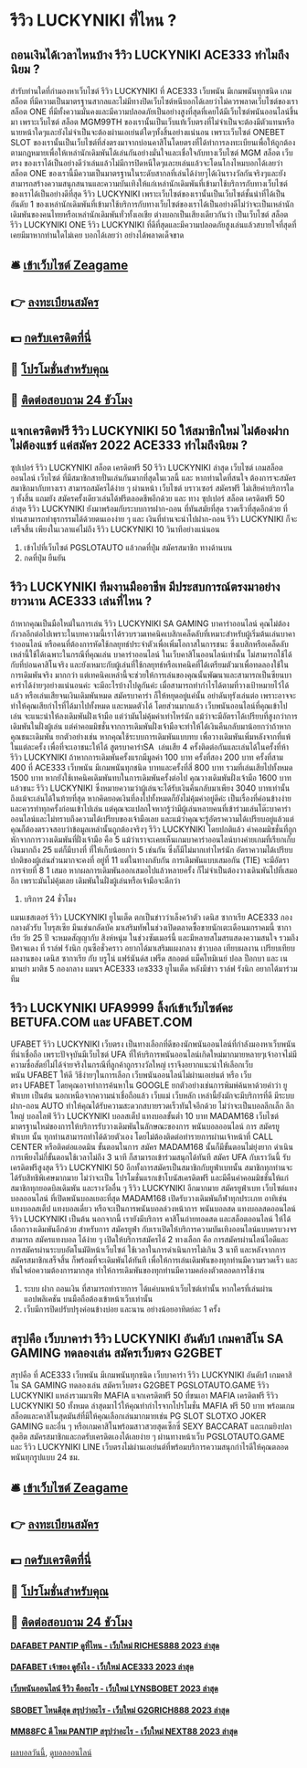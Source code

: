 # รีวิว LUCKYNIKI ที่ไหน ?
## ถอนเงินได้เวลาไหนบ้าง รีวิว LUCKYNIKI ACE333 ทำไมถึงนิยม ?
สำรับท่านใดที่กำมองหาเว็บไซต์ รีวิว LUCKYNIKI ที่ ACE333 เว็บพนัน มีเกมพนันทุกชนิด เกมสล็อต ที่มีความเป็นมาตรฐานสากลและไม่มีทางปิดเว็บไซต์หนีบอกได้เลยว่าไม่ควรพลาดเว็บไซต์ของเรา สล็อต ONE ที่มีทั้งความมั่นคงและมีความปลอดภัยเป็นอย่างสูงที่สุดที่เคยได้มีเว็บไซต์พนันออนไลน์ขึ้นมา เพราะเว็บไซต์ สล็อต MGM99TH ของเรานั้นเป็นเว็บแท้เว็บตรงที่ไม่จำเป็นจะต้องมีตัวแทนหรือนายหน้าใดๆและยังไม่จำเป็นจะต้องผ่านเอเย่นต์ใดๆทั้งสิ้นอย่างแน่นอน เพราะเว็บไซต์ ONEBET SLOT ของเรานั้นเป็นเว็บไซต์ที่ส่งตรงมาจากบ่อนคาสิโนโดยตรงที่ได้ทำการลงทะเบียนเพื่อให้ถูกต้องตามกฎหมายเพื่อให้เหล่านักเดิมพันได้เล่นกันอย่างมั่นใจและเชื่อใจกับทางเว็บไซต์ MGM สล็อต เว็บตรง ของเราได้เป็นอย่างดีว่าเล่นแล้วไม่มีการปิดหนีใดๆและยเล่นแล้วจะโดนโกงไหมบอกได้เลยว่า สล็อต ONE ของเรานี้มีความเป็นมาตรฐานในระดับสากลที่เล่นได้ง่ายๆได้เงินรางวัลกันจริงๆและยังสามารถสร้างความสนุกสนานและความบันเทิงให้แก่เหล่านักเดิมพันที่เข้ามาใช้บริการกับทางเว็บไซต์ของเราได้เป็นอย่างดีที่สุด รีวิว LUCKYNIKI เพราะเว็บไซต์ของเรานั้นเป็นเว็บไซต์ชั้นนำที่ได้เป็นอันดับ 1 ของเหล่านักเดิมพันที่เข้ามาใช้บริการกับทางเว็บไซต์ของเราได้เป็นอย่างดีไม่ว่าจะเป็นเหล่านักเดิมพันของคนไทยหรือเหล่านักเดิมพันทั่วทั้งเอเชีย ต่างบอกเป็นเสียงเดียวกันว่า เป็นเว็บไซต์ สล็อต รีวิว LUCKYNIKI ONE รีวิว LUCKYNIKI ที่ดีที่สุดและมีความปลอดภัยสูงเล่นแล้วสบายใจที่สุดที่เคยมีมาหากท่านใดไม่เคย บอกได้เลยว่า อย่างได้พลาดเด็จขาด

## 🛎 [เข้าเว็บไซต์ Zeagame](https://bit.ly/3SdLNi2)
## 👉 [ลงทะเบียนสมัคร](https://bit.ly/3SdLNi2)
## 💵 [กดรับเครดิตที่นี่](https://bit.ly/3dyRKHj)
## 👑 [โปรโมชั่นสำหรับคุณ](https://bit.ly/3dyRKHj)
## 📱 [ติดต่อสอบถาม 24 ชัวโมง](https://bit.ly/3dyRKHj)

## แจกเครดิตฟรี รีวิว LUCKYNIKI 50 ให้สมาชิกใหม่ ไม่ต้องฝาก ไม่ต้องแชร์ แค่สมัคร 2022 ACE333 ทำไมถึงนิยม ?
ซุปเปอร์ รีวิว LUCKYNIKI สล็อต เครดิตฟรี 50 รีวิว LUCKYNIKI ล่าสุด เว็บไซต์ เกมสล็อตออนไลน์ เว็บไซต์ ที่มีสมาชิกสายปั่นเล่นกันมากที่สุดในเวลนี้ และ หากท่านใดที่สนใจ ต้องการจะสมัครสมาชิกมากับทางเรา สามารถสมัครได้ง่าย ๆ ผ่านหน้า เว็บไซต์ บราวเซอร์ สมัครฟรี ไม่เสียค่าบริการใด ๆ ทั้งสิ้น แถมยัง สมัครครั้งเดียวเล่นได้ฟรีตลอดชีพอีกด้วย และ ทาง ซุปเปอร์ สล็อต เครดิตฟรี 50 ล่าสุด รีวิว LUCKYNIKI ยังมาพร้อมกับระบบการฝาก-ถอน ที่ทันสมัยที่สุด รวดเร็วที่สุดอีกด้วย ที่ท่านสามารถทำธุรกรรมได้ด้วยตนเองง่าย ๆ และ เงินที่ท่านจะนำไปฝาก-ถอน รีวิว LUCKYNIKI ก็จะเสร็จสิ้น เพียงในเวลาแค่ไม่ถึง รีวิว LUCKYNIKI 10 วินาทีอย่างแน่นอน
1. เข้าไปที่เว็บไซต์ PGSLOTAUTO แล้วกดที่ปุ่ม สมัครสมาชิก ทางด้านบน
2. กดที่ปุ่ม ยืนยัน

## รีวิว LUCKYNIKI ทีมงานมืออาชีพ มีประสบการณ์ตรงมาอย่างยาวนาน ACE333 เล่นที่ไหน ?
ถ้าหากคุณเป็นมือใหม่ในการเล่น รีวิว LUCKYNIKI SA GAMING บาคาร่าออนไลน์ คุณไม่ต้องกังวลอีกต่อไปเพราะในบทความนี้เราได้รวบรวมเทคนิคเบสิกเคล็ดลับที่เหมาะสำหรับผู้เริ่มต้นเล่นบาคาร่าออนไลน์ หรือคนที่ต้องการหัดใช้กลยุทธ์ประจำตัวเพื่อเพิ่มโอกาสในการชนะ ซึ่งเบสิกหรือเคล็ดลับเหล่านี้ใช้ได้เฉพาะในกรณีที่คุณเล่น บาคาร่าออนไลน์ ในเว็บคาสิโนออนไลน์เท่านั้น ไม่สามารถใช้ได้กับที่บ่อนคาสิโนจริง และยังเหมาะกับผู้เล่นที่ใช้กลยุทธ์หรือเทคนิคที่ได้เตรียมตัวมาเพื่อทดลองใช้ในการเดิมพันจริง มากกว่า แต่เทคนิคเหล่านี้จะช่วยให้การเล่นของคุณนั้นพัฒนาและสามารถเป็นซียนบาคาร่าได้ง่ายๆอย่างแน่นอนค่ะ จะมีอะไรบ้างไปดูกันค่ะ
เมื่อสามารถทำกำไรได้ตามที่วางเป้าหมายไว้ได้แล้ว หรือเล่นเสียจนเงินเดิมพันหมด สมัครบาคาร่า ก็ให้หยุดอยู่แค่นั้น อย่าดันทุรังเล่นต่อ เพราะอาจจะทำให้คุณเสียกำไรที่ได้มาไปทั้งหมด และหมดตัวได้
โดยส่วนมากแล้ว เว็บพนันออนไลน์ที่คุณเข้าไปเล่น จะแนะนำให้ลงเดิมพันฝั่งเจ้ามือ แต่ว่ามันไม่คุ้มค่าเท่าไหร่นัก แม้ว่าจะมีอัตราได้เปรียบที่สูงกว่าการเดิมพันในฝั่งผู้เล่น แต่ค่าคอมมิชชั่นจากการเดิมพันฝั่งเจ้ามือจะทำให้ได้เงินคืนกลับมาน้อยกว่าถ้าหากคุณชนะเดิมพัน ยกตัวอย่างเช่น หากคุณใช้ระบบการเดิมพันแบบทบ เพื่อวางเดิมพันเพิ่มหลังจากที่แพ้ในแต่ละครั้ง เพื่อที่จะเอาชนะให้ได้ สูตรบาคาร่าSA  เล่นเสีย 4 ครั้งติดต่อกันและเล่นได้ในครั้งที่ห้า รีวิว LUCKYNIKI ถ้าหากการเดิมพันครั้งแรกมีมูลค่า 100 บาท ครั้งที่สอง 200 บาท ครั้งที่สาม 400 ที่ ACE333 เว็บพนัน มีเกมพนันทุกชนิด บาทและครั้งที่สี่ 800 บาท รวมที่เล่นเสียไปทั้งหมด 1500 บาท หากยังใช้เทคนิคเดิมพันทบในการเดิมพันครั้งต่อไป คุณวางเดิมพันฝั่งเจ้ามือ 1600 บาทแล้วชนะ รีวิว LUCKYNIKI ซึ่งหมายความว่าผู้เล่นจะได้รับเงินคืนกลับมาเพียง 3040 บาทเท่านั้น ถึงแม้จะเล่นได้ในท้ายที่สุด หากคิดยอดเงินที่ลงไปทั้งหมดก็ยังไม่คุ้มค่าอยู่ดีค่ะ
เป็นเรื่องที่ค่อนข้างง่ายและควรทำทุกครั้งก่อนเข้าไปเล่น แต่คุณจะแปลกใจหากรู้ว่ามีผู้เล่นหลายคนที่เข้าร่วมเล่นโต๊ะบาคาร่าออนไลน์และไม่ทราบถึงความได้เปรียบของเจ้ามือเลย และแม้ว่าคุณจะรู้อัตราความได้เปรียบอยู่แล้วแต่คุณก็ต้องตรวจสอบว่าข้อมูลเหล่านั้นถูกต้องจริงๆ รีวิว LUCKYNIKI โดยปกติแล้ว ค่าคอมมิชชั่นที่ถูกหักจากการวางเดิมพันที่ฝั่งเจ้ามือ คือ 5 แม้ว่าเราจะเคยเห็นเกมบาคาร่าออนไลน์บางค่ายเกมที่เรียกเก็บเงินมากถึง 25 แต่ก็มีบางที่ ที่ให้เก็บน้อยกว่า 5 เช่นกัน ซึ่งก็มีไม่มากเท่าไหร่นัก อัตราความได้เปรียบปกติของผู้เล่นส่วนมากจะคงที่ อยู่ที่ 11 แต่ในทางกลับกัน การเดิมพันแบบเสมอกัน (TIE) จะมีอัตราการจ่ายที่ 8 1 เสมอ หากผลการเดิมพันออกเสมอไปแล้วหลายครั้ง ก็ไม่จำเป็นต้องวางเดินพันไปที่เสมออีก เพราะมันไม่คุ้มเลย เดิมพันในฝั่งผู้เล่นหรือเจ้ามือจะดีกว่า
1. บริการ 24 ชั่วโมง

แมนเชสเตอร์ รีวิว LUCKYNIKI ยูไนเต็ด ตกเป็นข่าวว่าเล็งคว้าตัว เดนิส ซากาเรีย ACE333 กองกลางตัวรับ โบรุสเซีย มึนเช่นกลัดบัค มาเสริมทัพในช่วงเปิดตลาดซื้อขายนักเตะเดือนมกราคมนี้
ซากาเรีย วัย 25 ปี จะหมดสัญญากับ สิงห์หนุ่ม ในช่วงซัมเมอร์นี้ และมีหลายสโมสรแสดงความสนใจ รวมถึง ปีศาจแดง ที่ ราล์ฟ รังนิก กุนซือชั่วคราว อยากได้มาเสริมแผงกลาง
ข่าวบอล เทียบผลงาน เปรียบเทียบผลงานของ เดนิส ซากาเรีย กับ บรูโน่ แฟร์นันด์ส เฟร็ด สกอตต์ แม็คโทมิเนย์ ปอล ป็อกบา และ เนมานย่า มาติช 5 กองกลาง แมนฯ ACE333 เอซ333 ยูไนเต็ด หลังมีข่าว ราล์ฟ รังนิก อยากได้มาร่วมทีม

## รีวิว LUCKYNIKI UFA9999 ลิ้งก์เข้าเว็บไซต์คะ BETUFA.COM และ UFABET.COM
UFABET รีวิว LUCKYNIKI เว็บตรง เป็นทางเลือกที่ดีของนักพนันออนไลน์ที่กำลังมองหาเว็บพนันที่น่าเชื่อถือ เพราะปัจจุบันมีเว็บไซต์ UFA ที่ให้บริการพนันออนไลน์เกิดใหม่มากมายหลายๆเจ้าอาจไม่มีความซื่อสัตย์ไม่ได้จ่ายจริงในกรณีที่ลูกค้าถูกรางวัลใหญ่ เราจึงอยากแนะนำให้เลือกเว็บพนัน UFABET ให้ดี วิธีง่ายๆในการเลือก เว็บพนันออนไลน์ไม่ผ่านเอเย่นต์ หรือ เว็บตรง UFABET โดยคุณอาจทำการค้นหาใน GOOGLE ยกตัวอย่างเช่นการพิมพ์ค้นหาด้วยคำว่า ยูฟ่าเบท เป็นต้น นอกเหนือจากความน่าเชื่อถือแล้ว เว็บแม่ เว็บหลัก เหล่านี้ยังมักจะมีบริการที่ดี มีระบบ ฝาก-ถอน AUTO ทำให้คุณได้รับความสะดวกสบายรวดเร็วทันใจอีกด้วย
ไม่ว่าจะเป็นบอลลีกเล็ก ลีกใหญ่ บอลไลฟ์ รีวิว LUCKYNIKI บอลสเต็ป แทงบอลขั้นต่ำ 10 บาท MADAM168 เว็บไซต์มาตรฐานใหม่ของการให้บริการรับวางเดิมพันในลักษณะของการ พนันบอลออนไลน์ การ สมัครยูฟ่าเบท นั้น ทุกท่านสามารถทำได้ด้วยตัวเอง โดยไม่ต้องติดต่อทำรายการผ่านเจ้าหน้าที่ CALL CENTER หรือติดต่อแอดมิน ขั้นตอนในการ สมัคร MADAM168 นั้นก็มีขั้นตอนไม่ยุ่งยาก ดำเนินการเพียงไม่กี่ขั้นตอนใช้เวลาไม่ถึง 3 นาที ก็สามารถเข้าร่วมสนุกได้ทันที สมัคร UFA กับเราวันนี้ รับเครดิตฟรีสูงสุด รีวิว LUCKYNIKI 50 อีกทั้งการสมัครเป็นสมาชิกกับยูฟ่าเบทนั้น สมาชิกทุกท่านจะได้รับสิทธิพิเศษมากมาย ไม่ว่าจะเป็น โปรโมชั่นแรกเข้าโบนัสเครดิตฟรี และมีคืนค่าคอมมิชชั่นให้แก่สมาชิกทุกยอดบิลเดิมพัน และรางวัลอื่น ๆ รีวิว LUCKYNIKI อีกมากมาย
สมัครยูฟ่าเบท เว็บไซต์แทงบอลออนไลน์ ที่เปิดพนันบอลเยอะที่สุด MADAM168 เปิดรับวางเดิมพันกีฬาทุกประเภท อาทิเช่น แทงบอลสเต็ป แทงบอลเดี่ยว หรือจะเป็นการพนันบอลล่วงหน้าการ พนันบอลสด แทงบอลสดออนไลน์ รีวิว LUCKYNIKI เป็นต้น นอกจากนี้ เรายังมีบริการ คาสิโนถ่ายทอดสด และสล็อตออนไลน์ ให้ได้เลือกวางเดิมพันอีกด้วย สำหรับการ สมัครยูฟ่า กับเราเปิดให้บริการความบันเทิงออนไลน์แบบครบวงจร สามารถ สมัครแทงบอล ได้ง่าย ๆ เปิดให้บริการสมัครได้ 2 ทางเลือก คือ การสมัครผ่านไลน์ไอดีและการสมัครผ่านระบบอัตโนมัติหน้าเว็บไซต์ ใช้เวลาในการดำเนินการไม่เกิน 3 นาที และหลังจากการสมัครสมาชิกเสร็จสิ้น ก็พร้อมที่จะเดิมพันได้ทันที เพื่อให้การเล่นเดิมพันของทุกท่านมีความรวดเร็ว และทันใจต่อความต้องการมากสุด ทำให้การเดิมพันของทุกท่านมีความคล่องตัวตลอดการใช้งาน
1. ระบบ ฝาก ถอนเงิน ที่สามารถทำรายการ ได้แค่บนหน้าเว็บไซต์เท่านั้น หากใครที่เล่นผ่าน แอปพลิเคชัน บนมือถือต้องเข้าหน้าเว็บเท่านั้น
2. เว็บมีการปิดปรับปรุงค่อนข้างบ่อย และนาน อย่างน้อยอาทิตย์ละ 1 ครั้ง

## สรุปคือ เว็บบาคาร่า รีวิว LUCKYNIKI อันดับ1 เกมคาสิโน SA GAMING ทดลองเล่น สมัครเว็บตรง G2GBET
สรุปคือ ที่ ACE333 เว็บพนัน มีเกมพนันทุกชนิด เว็บบาคาร่า รีวิว LUCKYNIKI อันดับ1 เกมคาสิโน SA GAMING ทดลองเล่น สมัครเว็บตรง G2GBET PGSLOTAUTO.GAME รีวิว LUCKYNIKI แหล่งรวมมาเฟีย MAFIA แจกเครดิตฟรี 50 ที่ขนเอา MAFIA เครดิตฟรี รีวิว LUCKYNIKI 50 ทั้งหมด ล่าสุดมาไว้ให้คุณทำกำไรจากโปรโมชั่น MAFIA ฟรี 50 บาท พร้อมเกมสล็อตและคาสิโนสุดมันส์ที่มีให้คุณเลือกเล่นมากมายเช่น PG SLOT SLOTXO JOKER GAMING และอื่น ๆ หรือเกมคาสิโนพร้อมสาวสวยสุดเซ็กซี่ SEXY BACCARAT และเกมยิงปลาสุดฮิต สมัครสมาชิกและกดรับเครดิตเองได้เลยง่าย ๆ ผ่านทางหน้าเว็บ PGSLOTAUTO.GAME และ รีวิว LUCKYNIKI LINE เว็บตรงไม่ผ่านเอเย่นต์ที่พร้อมบริการความสนุกกำไรดีให้คุณตลอด พนันทุกรูปแบบ 24 ชม.

## 🛎 [เข้าเว็บไซต์ Zeagame](https://bit.ly/3SdLNi2)
## 👉 [ลงทะเบียนสมัคร](https://bit.ly/3SdLNi2)
## 💵 [กดรับเครดิตที่นี่](https://bit.ly/3dyRKHj)
## 👑 [โปรโมชั่นสำหรับคุณ](https://bit.ly/3dyRKHj)
## 📱 [ติดต่อสอบถาม 24 ชัวโมง](https://bit.ly/3dyRKHj)

#### [DAFABET PANTIP ดูที่ไหน - เว็บใหม่ RICHES888 2023 ล่าสุด](https://atom.io/themes/dafabet%20pantip%20ดูที่ไหน%20-%20เว็บใหม่%20riches888%202023%20ล่าสุด)
#### [DAFABET เจ้าของ ดูยังไง - เว็บใหม่ ACE333 2023 ล่าสุด](https://atom.io/themes/dafabet%20เจ้าของ%20ดูยังไง%20-%20เว็บใหม่%20ace333%202023%20ล่าสุด)
#### [เว็บพนันออนไลน์ รีวิว คืออะไร - เว็บใหม่ LYNSBOBET 2023 ล่าสุด](https://atom.io/themes/เว็บพนันออนไลน์%20รีวิว%20คืออะไร%20-%20เว็บใหม่%20lynsbobet%202023%20ล่าสุด)
#### [SBOBET ไหนดีสุด สรุปว่าอะไร - เว็บใหม่ G2GRICH888 2023 ล่าสุด](https://atom.io/themes/sbobet%20ไหนดีสุด%20สรุปว่าอะไร%20-%20เว็บใหม่%20g2grich888%202023%20ล่าสุด)
#### [MM88FC ดี ไหม PANTIP สรุปว่าอะไร - เว็บใหม่ NEXT88 2023 ล่าสุด](https://atom.io/themes/mm88fc%20ดี%20ไหม%20pantip%20สรุปว่าอะไร%20-%20เว็บใหม่%20next88%202023%20ล่าสุด)

[ผลบอลวันนี้](https://siamsport.tv "ผลบอลวันนี้"), [ดูบอลออนไลน์](https://siamsport.tv/ดูบอลสด "ดูบอลออนไลน์")
